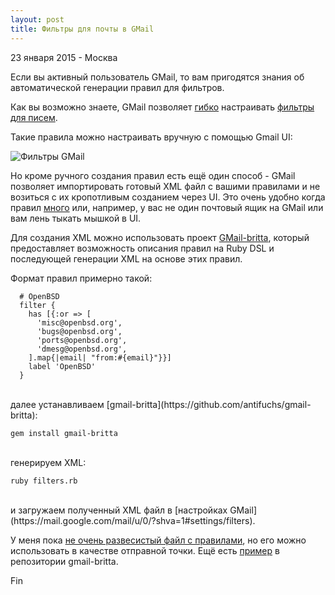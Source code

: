 ```yaml
---
layout: post
title: Фильтры для почты в GMail
---
```


<p class="meta">23 января 2015 - Москва</p>

Если вы активный пользователь GMail, то вам пригодятся знания
об автоматической генерации правил для фильтров.

Как вы возможно знаете, GMail позволяет [гибко](https://support.google.com/mail/answer/7190?hl=en)
настраивать [фильтры для писем](https://mail.google.com/mail/u/0/?shva=1#settings/filters).

Такие правила можно настраивать вручную с помощью Gmail UI:

<img src="{{ site.baseurl }}/images/gmail-filters.png" alt="Фильтры GMail">

Но кроме ручного создания правил есть ещё один способ -
GMail позволяет импортировать готовый XML файл с вашими правилами
и не возиться с их кропотливым созданием через UI.
Это очень удобно когда правил [много](https://twitter.com/antifuchs/status/283753876807614464)
или, например, у вас не один почтовый ящик на GMail или вам лень тыкать мышкой в UI.

Для создания XML можно использовать проект [GMail-britta](https://github.com/antifuchs/gmail-britta),
который предоставляет возможность описания правил на Ruby DSL
и последующей генерации XML на основе этих правил.

Формат правил примерно такой:

```
  # OpenBSD
  filter {
    has [{:or => [
      'misc@openbsd.org',
      'bugs@openbsd.org',
      'ports@openbsd.org',
      'dmesg@openbsd.org',
    ].map{|email| "from:#{email}"}}]
    label 'OpenBSD'
  }
```
<br>
далее устанавливаем [gmail-britta](https://github.com/antifuchs/gmail-britta):

	gem install gmail-britta

<br>
генерируем XML:

	ruby filters.rb

<br>
и загружаем полученный XML файл в [настройках GMail](https://mail.google.com/mail/u/0/?shva=1#settings/filters).

У меня пока [не очень развесистый файл с правилами](https://github.com/ligurio/gmail-filters),
но его можно использовать в качестве отправной точки. Ещё есть
[пример](https://github.com/antifuchs/gmail-britta/blob/master/examples/asf.rb)
в репозитории gmail-britta.

Fin
